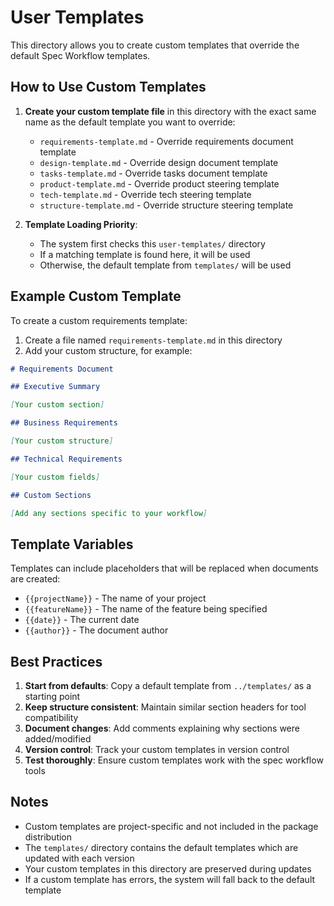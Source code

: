 # User Templates

This directory allows you to create custom templates that override the default Spec Workflow templates.

## How to Use Custom Templates

1. **Create your custom template file** in this directory with the exact same name as the default template you want to override:
   - `requirements-template.md` - Override requirements document template
   - `design-template.md` - Override design document template
   - `tasks-template.md` - Override tasks document template
   - `product-template.md` - Override product steering template
   - `tech-template.md` - Override tech steering template
   - `structure-template.md` - Override structure steering template

2. **Template Loading Priority**:
   - The system first checks this `user-templates/` directory
   - If a matching template is found here, it will be used
   - Otherwise, the default template from `templates/` will be used

## Example Custom Template

To create a custom requirements template:

1. Create a file named `requirements-template.md` in this directory
2. Add your custom structure, for example:

```markdown
# Requirements Document

## Executive Summary

[Your custom section]

## Business Requirements

[Your custom structure]

## Technical Requirements

[Your custom fields]

## Custom Sections

[Add any sections specific to your workflow]
```

## Template Variables

Templates can include placeholders that will be replaced when documents are created:

- `{{projectName}}` - The name of your project
- `{{featureName}}` - The name of the feature being specified
- `{{date}}` - The current date
- `{{author}}` - The document author

## Best Practices

1. **Start from defaults**: Copy a default template from `../templates/` as a starting point
2. **Keep structure consistent**: Maintain similar section headers for tool compatibility
3. **Document changes**: Add comments explaining why sections were added/modified
4. **Version control**: Track your custom templates in version control
5. **Test thoroughly**: Ensure custom templates work with the spec workflow tools

## Notes

- Custom templates are project-specific and not included in the package distribution
- The `templates/` directory contains the default templates which are updated with each version
- Your custom templates in this directory are preserved during updates
- If a custom template has errors, the system will fall back to the default template

